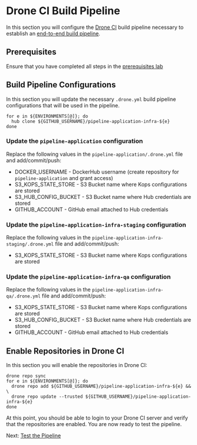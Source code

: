 # Drone CI Build Pipeline

In this section you will configure the [Drone CI](https://drone.io) build pipeline necessary to establish an [end-to-end build pipeline](deployment-pipeline.md).

## Prerequisites

Ensure that you have completed all steps in the [prerequisites lab](prerequisites.md)

## Build Pipeline Configurations

In this section you will update the necessary `.drone.yml` build pipeline configurations that will be used in the pipeline.

```
for e in ${ENVIRONMENTS[@]}; do
  hub clone ${GITHUB_USERNAME}/pipeline-application-infra-${e}
done
```

### Update the `pipeline-application` configuration

Replace the following values in the `pipeline-application/.drone.yml` file and add/commit/push:

* DOCKER_USERNAME - DockerHub username (create repository for `pipeline-application` and grant access)
* S3_KOPS_STATE_STORE - S3 Bucket name where Kops configurations are stored
* S3_HUB_CONFIG_BUCKET - S3 Bucket name where Hub credentials are stored
* GITHUB_ACCOUNT - GitHub email attached to Hub credentials

### Update the `pipeline-application-infra-staging` configuration

Replace the following values in the `pipeline-application-infra-staging/.drone.yml` file and add/commit/push:

* S3_KOPS_STATE_STORE - S3 Bucket name where Kops configurations are stored

### Update the `pipeline-application-infra-qa` configuration

Replace the following values in the `pipeline-application-infra-qa/.drone.yml` file and add/commit/push:

* S3_KOPS_STATE_STORE - S3 Bucket name where Kops configurations are stored
* S3_HUB_CONFIG_BUCKET - S3 Bucket name where Hub credentials are stored
* GITHUB_ACCOUNT - GitHub email attached to Hub credentials

## Enable Repositories in Drone CI

In this section you will enable the repositories in Drone CI:

```
drone repo sync
for e in ${ENVIRONMENTS[@]}; do
  drone repo add ${GITHUB_USERNAME}/pipeline-application-infra-${e} && \
  drone repo update --trusted ${GITHUB_USERNAME}/pipeline-application-infra-${e}
done
```

At this point, you should be able to login to your Drone CI server and verify that the repositories are enabled.  You are now ready to test the pipeline.

Next: [Test the Pipeline](test-the-pipeline.md)